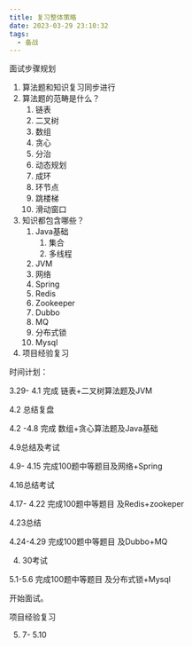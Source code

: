 ```yaml
---
title: 复习整体策略
date: 2023-03-29 23:10:32
tags:
  - 备战
---
```


面试步骤规划

1. 算法题和知识复习同步进行
2. 算法题的范畴是什么？
   1. 链表
   2. 二叉树
   3. 数组
   4. 贪心
   5. 分治
   6. 动态规划
   7. 成环
   8. 环节点
   9. 跳楼梯
   10. 滑动窗口
3. 知识都包含哪些？
   1. Java基础
      1. 集合
      2. 多线程
   2. JVM
   3. 网络
   4. Spring
   5. Redis
   6. Zookeeper
   7. Dubbo
   8. MQ
   9. 分布式锁
   10. Mysql
4. 项目经验复习



时间计划：

3.29- 4.1 完成 链表+二叉树算法题及JVM

4.2 总结复盘

4.2 -4.8 完成 数组+贪心算法题及Java基础

4.9总结及考试

4.9- 4.15 完成100题中等题目及网络+Spring

4.16总结考试

4.17- 4.22 完成100题中等题目 及Redis+zookeper

4.23总结

4.24-4.29 完成100题中等题目 及Dubbo+MQ

4. 30考试

5.1-5.6 完成100题中等题目 及分布式锁+Mysql

开始面试。

项目经验复习

5. 7- 5.10

